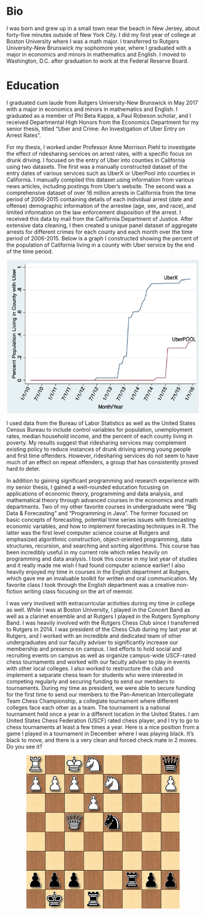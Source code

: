 # Bio

I was born and grew up in a small town near the beach in New Jersey, about forty-five minutes outside of New York City. I did my first year of college at Boston University where I was a math major. I transferred to Rutgers University-New Brunswick my sophomore year, where I graduated with a major in economics and minors in mathematics and English. I moved to Washington, D.C. after graduation to work at the Federal Reserve Board. 

# Education 

I graduated cum laude from Rutgers University-New Brunswick in May 2017 with a major in economics and minors in mathematics and English. I graduated as a member of Phi Beta Kappa, a Paul Robeson scholar, and I received Departmental High Honors from the Economics Department for my senior thesis, titled “Uber and Crime: An Investigation of Uber Entry on Arrest Rates”. 

For my thesis, I worked under Professor Anne Morrison Piehl to investigate the effect of ridesharing services on arrest rates, with a specific focus on drunk driving. I focused on the entry of Uber into counties in California using two datasets. The first was a manually constructed dataset of the entry dates of various services such as UberX or UberPool into counties in California. I manually compiled this dataset using information from various news articles, including postings from Uber’s website. The second was a comprehensive dataset of over 16 million arrests in California from the time period of 2006-2015 containing details of each individual arrest (date and offense) demographic information of the arrestee (age, sex, and race), and limited information on the law enforcement disposition of the arrest. I received this data by mail from the California Department of Justice. After extensive data cleaning, I then created a unique panel dataset of aggregate arrests for different crimes for each county and each month over the time period of 2006-2015. Below is a graph I constructed showing the percent of the population of California living in a county with Uber service by the end of the time period. 

<p align="center">
  <img src="uber_graph.png" alt="Uber Graph" width = "500" height="400">
</p>

I used data from the Bureau of Labor Statistics as well as the United States Census Bureau to include control variables for population, unemployment rates, median household income, and the percent of each county living in poverty. My results suggest that ridesharing services may complement existing policy to reduce instances of drunk driving among young people and first time offenders. However, ridesharing services do not seem to have much of an effect on repeat offenders, a group that has consistently proved hard to deter. 

In addition to gaining significant programming and research experience with my senior thesis, I gained a well-rounded education focusing on applications of economic theory, programming and data analysis, and mathematical theory through advanced courses in the economics and math departments. Two of my other favorite courses in undergraduate were “Big Data & Forecasting” and “Programming in Java”. The former focused on basic concepts of forecasting, potential time series issues with forecasting economic variables, and how to implement forecasting techniques in R. The latter was the first level computer science course at Rutgers and emphasized algorithmic construction, object-oriented programming, data structures, recursion, and searching and sorting algorithms. This course has been incredibly useful in my current role which relies heavily on programming and data analysis. I took this course in my last year of studies and it really made me wish I had found computer science earlier! I also heavily enjoyed my time in courses in the English department at Rutgers, which gave me an invaluable toolkit for written and oral communication. My favorite class I took through the English department was a creative non-fiction writing class focusing on the art of memoir. 

I was very involved with extracurricular activities during my time in college as well. While I was at Boston University, I played in the Concert Band as well as a clarinet ensemble and at Rutgers I played in the Rutgers Symphony Band. I was heavily involved with the Rutgers Chess Club since I transferred to Rutgers in 2014. I was president of the Chess Club during my last year at Rutgers, and I worked with an incredible and dedicated team of other undergraduates and our faculty adviser to significantly increase our membership and presence on campus. I led efforts to hold social and recruiting events on campus as well as organize campus-wide USCF-rated chess tournaments and worked with our faculty adviser to play in events with other local colleges. I also worked to restructure the club and implement a separate chess team for students who were interested in competing regularly and securing funding to send our members to tournaments. During my time as president, we were able to secure funding for the first time to send our members to the Pan-American Intercollegiate Team Chess Championship, a collegiate tournament where different colleges face each other as a team. The tournament is a national tournament held once a year in a different location in the United States. I am United States Chess Federation (USCF) rated chess player, and I try to go to chess tournaments at least a few times a year. Here is a nice position from a game I played in a tournament in December where I was playing black. It’s black to move, and there is a very clean and forced check mate in 2 moves. Do you see it? 

<p align="center">
  <img src="chess.png" alt="Chess position" width = "400" height="400">
</p>
